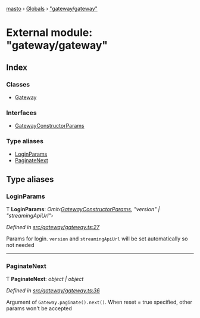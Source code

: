 [masto](../README.md) › [Globals](../globals.md) › ["gateway/gateway"](_gateway_gateway_.md)

# External module: "gateway/gateway"

## Index

### Classes

* [Gateway](../classes/_gateway_gateway_.gateway.md)

### Interfaces

* [GatewayConstructorParams](../interfaces/_gateway_gateway_.gatewayconstructorparams.md)

### Type aliases

* [LoginParams](_gateway_gateway_.md#loginparams)
* [PaginateNext](_gateway_gateway_.md#paginatenext)

## Type aliases

###  LoginParams

Ƭ **LoginParams**: *Omit‹[GatewayConstructorParams](../interfaces/_gateway_gateway_.gatewayconstructorparams.md), "version" | "streamingApiUrl"›*

*Defined in [src/gateway/gateway.ts:27](https://github.com/neet/masto.js/blob/b9f6bdd/src/gateway/gateway.ts#L27)*

Params for login. `version` and `streamingApiUrl` will be set automatically so not needed

___

###  PaginateNext

Ƭ **PaginateNext**: *object | object*

*Defined in [src/gateway/gateway.ts:36](https://github.com/neet/masto.js/blob/b9f6bdd/src/gateway/gateway.ts#L36)*

Argument of `Gateway.paginate().next()`.
When reset = true specified, other params won't be accepted
